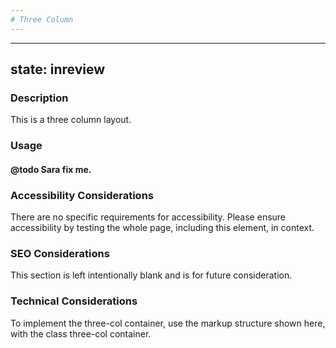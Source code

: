 ```yaml
---
# Three Column 
---
```


---
state: inreview
---

### Description
This is a three column layout.

### Usage
#### @todo Sara fix me.

### Accessibility Considerations
There are no specific requirements for accessibility. Please ensure accessibility by testing the whole page, including this element, in context.

### SEO Considerations
This section is left intentionally blank and is for future consideration.

### Technical Considerations
To implement the three-col container, use the markup structure shown here, with the class three-col container.
